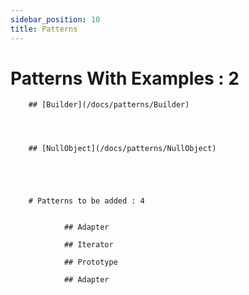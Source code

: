 ```yaml
---
sidebar_position: 10
title: Patterns
---
```


# Patterns With Examples :  2


        ## [Builder](/docs/patterns/Builder)



    
        ## [NullObject](/docs/patterns/NullObject)



    

        # Patterns to be added : 4


                ## Adapter
            
                ## Iterator
            
                ## Prototype
            
                ## Adapter
                